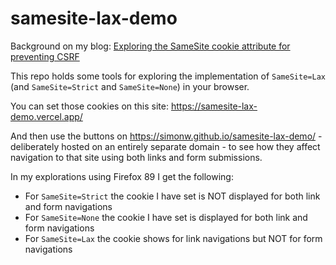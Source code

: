 # samesite-lax-demo

Background on my blog: [Exploring the SameSite cookie attribute for preventing CSRF](https://simonwillison.net/2021/Aug/3/samesite/)

This repo holds some tools for exploring the implementation of `SameSite=Lax` (and `SameSite=Strict` and `SameSite=None`) in your browser.

You can set those cookies on this site: https://samesite-lax-demo.vercel.app/

And then use the buttons on https://simonw.github.io/samesite-lax-demo/ - deliberately hosted on an entirely separate domain - to see how they affect navigation to that site using both links and form submissions.

In my explorations using Firefox 89 I get the following:

- For `SameSite=Strict` the cookie I have set is NOT displayed for both link and form navigations
- For `SameSite=None` the cookie I have set is displayed for both link and form navigations
- For `SameSite=Lax` the cookie shows for link navigations but NOT for form navigations
